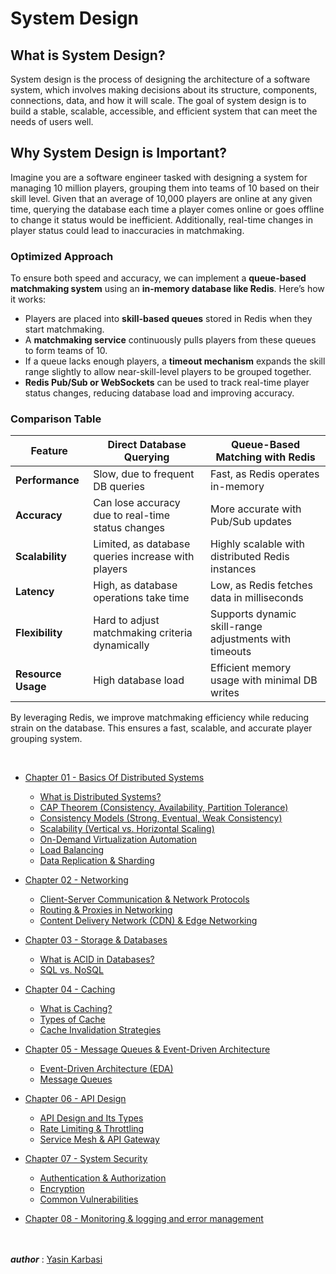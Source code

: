 # System Design

## What is __System Design__?
System design is the process of designing the architecture of a software system, which involves making decisions about its structure, components, connections, data, and how it will scale. The goal of system design is to build a stable, scalable, accessible, and efficient system that can meet the needs of users well.

## Why System Design is Important?
Imagine you are a software engineer tasked with designing a system for managing 10 million players, grouping them into teams of 10 based on their skill level. Given that an average of 10,000 players are online at any given time, querying the database each time a player comes online or goes offline to change it status would be inefficient. Additionally, real-time changes in player status could lead to inaccuracies in matchmaking.

### Optimized Approach
To ensure both speed and accuracy, we can implement a **queue-based matchmaking system** using an **in-memory database like Redis**. Here’s how it works:

- Players are placed into **skill-based queues** stored in Redis when they start matchmaking.
- A **matchmaking service** continuously pulls players from these queues to form teams of 10.
- If a queue lacks enough players, a **timeout mechanism** expands the skill range slightly to allow near-skill-level players to be grouped together.
- **Redis Pub/Sub or WebSockets** can be used to track real-time player status changes, reducing database load and improving accuracy.

### Comparison Table

| Feature                   | Direct Database Querying | Queue-Based Matching with Redis |
|---------------------------|-------------------------|--------------------------------|
| **Performance**          | Slow, due to frequent DB queries | Fast, as Redis operates in-memory |
| **Accuracy**             | Can lose accuracy due to real-time status changes | More accurate with Pub/Sub updates |
| **Scalability**          | Limited, as database queries increase with players | Highly scalable with distributed Redis instances |
| **Latency**              | High, as database operations take time | Low, as Redis fetches data in milliseconds |
| **Flexibility**          | Hard to adjust matchmaking criteria dynamically | Supports dynamic skill-range adjustments with timeouts |
| **Resource Usage**       | High database load | Efficient memory usage with minimal DB writes |

By leveraging Redis, we improve matchmaking efficiency while reducing strain on the database. This ensures a fast, scalable, and accurate player grouping system.

<br>

- [Chapter 01 - Basics Of Distributed Systems](https://github.com/YasinKar/System-Design/tree/main/chapter-01)
  - [What is Distributed Systems?](https://github.com/YasinKar/System-Design/tree/main/chapter-01#what-is-distributed-systems)
  - [CAP Theorem (Consistency, Availability, Partition Tolerance)](https://github.com/YasinKar/System-Design/tree/main/chapter-01#cap-theorem-consistency-availability-partition-tolerance)
  - [Consistency Models (Strong, Eventual, Weak Consistency)](https://github.com/YasinKar/System-Design/tree/main/chapter-01#consistency-models-strong-eventual-weak-consistency)
  - [Scalability (Vertical vs. Horizontal Scaling)](https://github.com/YasinKar/System-Design/tree/main/chapter-01#scalability-vertical-vs-horizontal-scaling)
  - [On-Demand Virtualization Automation](https://github.com/YasinKar/System-Design/tree/main/chapter-01#on-demand-virtualization-automation)
  - [Load Balancing](https://github.com/YasinKar/System-Design/tree/main/chapter-01#load-balancing)
  - [Data Replication & Sharding](https://github.com/YasinKar/System-Design/tree/main/chapter-01#data-replication--sharding)

- [Chapter 02 - Networking](https://github.com/YasinKar/System-Design/tree/main/chapter-02)
  - [Client-Server Communication & Network Protocols](https://github.com/YasinKar/System-Design/tree/main/chapter-02#client-server-communication--network-protocols)
  - [Routing & Proxies in Networking](https://github.com/YasinKar/System-Design/tree/main/chapter-02#routing--proxies-in-networking)
  - [Content Delivery Network (CDN) & Edge Networking](https://github.com/YasinKar/System-Design/tree/main/chapter-02#content-delivery-network-cdn--edge-networking)

- [Chapter 03 - Storage & Databases](https://github.com/YasinKar/System-Design/tree/main/chapter-03)
  - [What is ACID in Databases?](https://github.com/YasinKar/System-Design/tree/main/chapter-03#what-is-acid-in-databases)
  - [SQL vs. NoSQL](https://github.com/YasinKar/System-Design/tree/main/chapter-03#sql-vs-nosql)

- [Chapter 04 - Caching](https://github.com/YasinKar/System-Design/tree/main/chapter-04)
    - [What is Caching?](https://github.com/YasinKar/System-Design/tree/main/chapter-04#what-is-caching)
    - [Types of Cache](https://github.com/YasinKar/System-Design/tree/main/chapter-04#types-of-cache)
    - [Cache Invalidation Strategies](https://github.com/YasinKar/System-Design/tree/main/chapter-04#cache-invalidation-strategies)

- [Chapter 05 - Message Queues & Event-Driven Architecture](https://github.com/YasinKar/System-Design/tree/main/chapter-05)
    - [Event-Driven Architecture (EDA)](https://github.com/YasinKar/System-Design/tree/main/chapter-05#event-driven-architecture-eda)
    - [Message Queues](https://github.com/YasinKar/System-Design/tree/main/chapter-05#message-queues)

- [Chapter 06 - API Design](https://github.com/YasinKar/System-Design/tree/main/chapter-06)
    - [API Design and Its Types](https://github.com/YasinKar/System-Design/tree/main/chapter-06#api-design-and-its-types)
    - [Rate Limiting & Throttling](https://github.com/YasinKar/System-Design/tree/main/chapter-06#rate-limiting--throttling)
    - [Service Mesh & API Gateway](https://github.com/YasinKar/System-Design/tree/main/chapter-06#service-mesh--api-gateway)

- [Chapter 07 - System Security](https://github.com/YasinKar/System-Design/tree/main/chapter-07)
    - [Authentication & Authorization](https://github.com/YasinKar/System-Design/tree/main/chapter-07#authentication--authorization)
    - [Encryption](https://github.com/YasinKar/System-Design/tree/main/chapter-07#encryption)
    - [Common Vulnerabilities](https://github.com/YasinKar/System-Design/tree/main/chapter-07#common-vulnerabilities)

- [Chapter 08 - Monitoring & logging and error management](https://github.com/YasinKar/System-Design/tree/main/chapter-08)


<br><br> ***author*** : [Yasin Karbasi](https://github.com/YasinKar)
